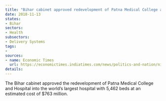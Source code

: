 ```yaml
---
title: "Bihar cabinet approved redevelopment of Patna Medical College and Hospital"
date: 2018-11-13
states:
- Bihar
sectors:
- Health
subsectors:
- Delivery Systems
tags:
- 
sources:
- name: Economic Times
  url: https://economictimes.indiatimes.com/news/politics-and-nation/nitish-cabinet-gives-nod-to-redevelop-pmch-into-worlds-largest-5462-bed-hospital/articleshow/66490968.cms
details:
---
```


The Bihar cabinet approved the redevelopment of Patna Medical College and Hospital into the world’s largest hospital with 5,462 beds at an estimated cost of $763 million.
